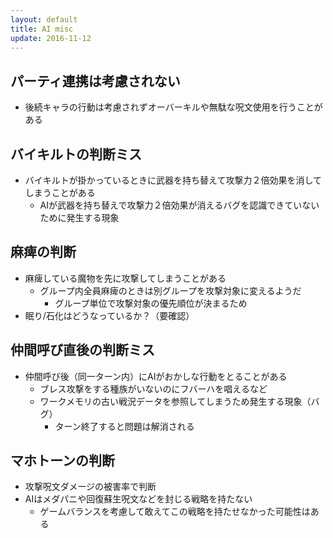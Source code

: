 ```yaml
---
layout: default
title: AI misc
update: 2016-11-12
---
```


## パーティ連携は考慮されない

* 後続キャラの行動は考慮されずオーバーキルや無駄な呪文使用を行うことがある

## バイキルトの判断ミス

* バイキルトが掛かっているときに武器を持ち替えて攻撃力２倍効果を消してしまうことがある
	* AIが武器を持ち替えで攻撃力２倍効果が消えるバグを認識できていないために発生する現象

## 麻痺の判断

* 麻痺している魔物を先に攻撃してしまうことがある
	* グループ内全員麻痺のときは別グループを攻撃対象に変えるようだ
		* グループ単位で攻撃対象の優先順位が決まるため
* 眠り/石化はどうなっているか？（要確認）

## 仲間呼び直後の判断ミス

* 仲間呼び後（同一ターン内）にAIがおかしな行動をとることがある
	* ブレス攻撃をする種族がいないのにフバーハを唱えるなど
	* ワークメモリの古い戦況データを参照してしまうため発生する現象（バグ）
		* ターン終了すると問題は解消される

## マホトーンの判断

* 攻撃呪文ダメージの被害率で判断
* AIはメダパニや回復蘇生呪文などを封じる戦略を持たない
	* ゲームバランスを考慮して敢えてこの戦略を持たせなかった可能性はある
